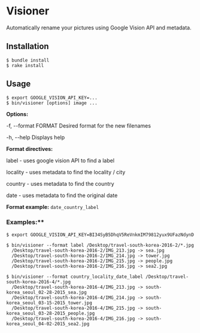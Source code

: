# Visioner

Automatically rename your pictures using Google Vision API and metadata.

## Installation

    $ bundle install
    $ rake install

## Usage

    $ export GOOGLE_VISION_API_KEY=...
    $ bin/visioner [options] image ...

**Options:**

-f, --format FORMAT              Desired format for the new filenames

-h, --help                       Displays help

**Format directives:**

   label - uses google vision API to find a label
   
   locality - uses metadata to find the locality / city
   
   country - uses metadata to find the country
   
   date - uses metadata to find the original date
   
**Format example:** `date_country_label`

### Examples:**

    $ export GOOGLE_VISION_API_KEY=BI34SyB5DhqV5ReVnkmIM79812yux9UFazNdynD

    $ bin/visioner --format label /Desktop/travel-south-korea-2016-2/*.jpg
      /Desktop/travel-south-korea-2016-2/IMG_213.jpg -> sea.jpg
      /Desktop/travel-south-korea-2016-2/IMG_214.jpg -> tower.jpg
      /Desktop/travel-south-korea-2016-2/IMG_215.jpg -> people.jpg
      /Desktop/travel-south-korea-2016-2/IMG_216.jpg -> sea2.jpg

    $ bin/visioner --format country_locality_date_label /Desktop/travel-south-korea-2016-4/*.jpg
      /Desktop/travel-south-korea-2016-4/IMG_213.jpg -> south-korea_seoul_02-28-2015_sea.jpg
      /Desktop/travel-south-korea-2016-4/IMG_214.jpg -> south-korea_seoul_03-15-2015_tower.jpg
      /Desktop/travel-south-korea-2016-4/IMG_215.jpg -> south-korea_seoul_03-28-2015_people.jpg
      /Desktop/travel-south-korea-2016-4/IMG_216.jpg -> south-korea_seoul_04-02-2015_sea2.jpg
